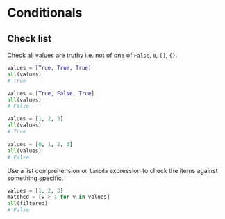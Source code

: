 # Conditionals

## Check list

Check all values are truthy i.e. not of one of `False`, `0`, `[]`, `{}`.

```python
values = [True, True, True]
all(values)
# True

values = [True, False, True]
all(values)
# False
```

```python
values = [1, 2, 3]
all(values)
# True

values = [0, 1, 2, 3]
all(values)
# False
```

Use a list comprehension or `lambda` expression to check the items against something specific.

```python
values = [1, 2, 3]
matched = [v > 1 for v in values]
all(filtered)
# False
```
